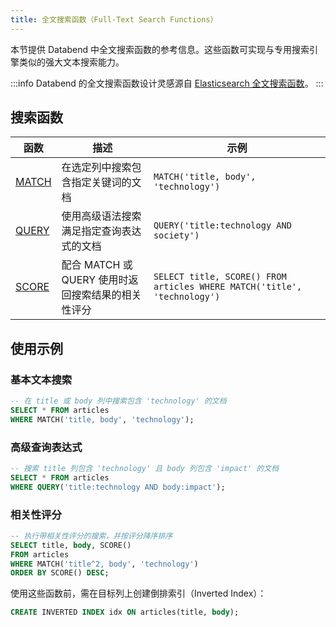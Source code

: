 ```yaml
---
title: 全文搜索函数（Full-Text Search Functions）
---
```


本节提供 Databend 中全文搜索函数的参考信息。这些函数可实现与专用搜索引擎类似的强大文本搜索能力。

:::info
Databend 的全文搜索函数设计灵感源自 [Elasticsearch 全文搜索函数](https://www.elastic.co/guide/en/elasticsearch/reference/current/sql-functions-search.html)。
:::

## 搜索函数

| 函数 | 描述 | 示例 |
|----------|-------------|--------|
| [MATCH](match) | 在选定列中搜索包含指定关键词的文档 | `MATCH('title, body', 'technology')` |
| [QUERY](query) | 使用高级语法搜索满足指定查询表达式的文档 | `QUERY('title:technology AND society')` |
| [SCORE](score) | 配合 MATCH 或 QUERY 使用时返回搜索结果的相关性评分 | `SELECT title, SCORE() FROM articles WHERE MATCH('title', 'technology')` |

## 使用示例

### 基本文本搜索

```sql
-- 在 title 或 body 列中搜索包含 'technology' 的文档
SELECT * FROM articles 
WHERE MATCH('title, body', 'technology');
```

### 高级查询表达式

```sql
-- 搜索 title 列包含 'technology' 且 body 列包含 'impact' 的文档
SELECT * FROM articles 
WHERE QUERY('title:technology AND body:impact');
```

### 相关性评分

```sql
-- 执行带相关性评分的搜索，并按评分降序排序
SELECT title, body, SCORE() 
FROM articles 
WHERE MATCH('title^2, body', 'technology') 
ORDER BY SCORE() DESC;
```

使用这些函数前，需在目标列上创建倒排索引（Inverted Index）：

```sql
CREATE INVERTED INDEX idx ON articles(title, body);
```